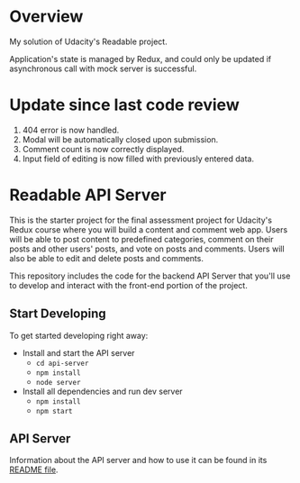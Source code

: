 # Overview
My solution of Udacity's Readable project.

Application's state is managed by Redux, and could only be updated if asynchronous call with mock server is successful.

# Update since last code review
1. 404 error is now handled.
2. Modal will be automatically closed upon submission.
3. Comment count is now correctly displayed.
4. Input field of editing is now filled with previously entered data.

# Readable API Server

This is the starter project for the final assessment project for Udacity's Redux course where you will build a content and comment web app. Users will be able to post content to predefined categories, comment on their posts and other users' posts, and vote on posts and comments. Users will also be able to edit and delete posts and comments.

This repository includes the code for the backend API Server that you'll use to develop and interact with the front-end portion of the project.

## Start Developing

To get started developing right away:

* Install and start the API server
    - `cd api-server`
    - `npm install`
    - `node server`
* Install all dependencies and run dev server
    - `npm install`
    - `npm start`

## API Server

Information about the API server and how to use it can be found in its [README file](api-server/README.md).
